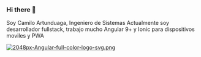 ### Hi there 👋

Soy Camilo Artunduaga, Ingeniero de Sistemas
Actualmente soy desarrollador fullstack, trabajo mucho Angular 9+ y Ionic para dispositivos moviles y PWA


[![2048px-Angular-full-color-logo-svg.png](https://i.postimg.cc/28YR3CHZ/2048px-Angular-full-color-logo-svg.png)](https://postimg.cc/hh235RRD)

